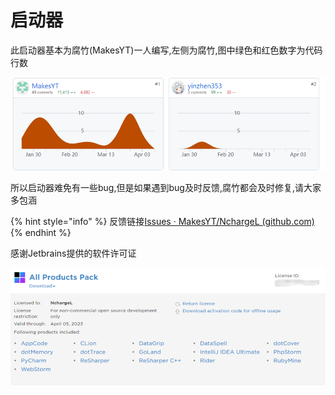 # 启动器

此启动器基本为腐竹(MakesYT)一人编写,左侧为腐竹,图中绿色和红色数字为代码行数

![](<../.gitbook/assets/image (5).png>)

所以启动器难免有一些bug,但是如果遇到bug及时反馈,腐竹都会及时修复,请大家多包涵

{% hint style="info" %}
反馈链接[Issues · MakesYT/NchargeL (github.com)](https://github.com/MakesYT/NchargeL/issues)
{% endhint %}

感谢Jetbrains提供的软件许可证

![](<../.gitbook/assets/image (10) (1).png>)
